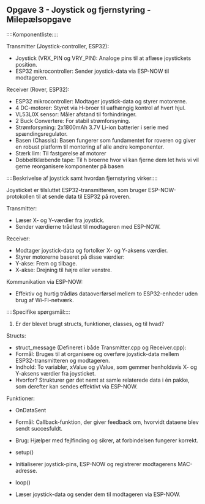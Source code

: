## Opgave 3 - Joystick og fjernstyring - Milepælsopgave

::::Komponentliste::::

Transmitter (Joystick-controller, ESP32):

- Joystick (VRX_PIN og VRY_PIN): Analoge pins til at aflæse joystickets position.
- ESP32 mikrocontroller: Sender joystick-data via ESP-NOW til modtageren.

Receiver (Rover, ESP32):

- ESP32 mikrocontroller: Modtager joystick-data og styrer motorerne.
- 4 DC-motorer: Styret via H-broer til uafhængig kontrol af hvert hjul.
- VL53L0X sensor: Måler afstand til forhindringer.
- 2 Buck Convertere: For stabil strømforsyning.
- Strømforsyning: 2x1800mAh 3.7V Li-ion batterier i serie med spændingsregulator.
- Basen (Chassis): Basen fungerer som fundamentet for roveren og giver en robust platform til montering af alle andre komponenter.
- Stærk lim: Til fastgørelse af motorer
- Dobbeltklæbende tape: Til h broerne hvor vi kan fjerne dem let hvis vi vil gerne reorganisere komponenter  på basen


::::Beskrivelse af joystick samt hvordan fjernstyring virker::::

Joysticket er tilsluttet ESP32-transmitteren, som bruger ESP-NOW-protokollen til at sende data til ESP32 på roveren.

Transmitter:

- Læser X- og Y-værdier fra joystick.
- Sender værdierne trådløst til modtageren med ESP-NOW.
  
Receiver:

- Modtager joystick-data og fortolker X- og Y-aksens værdier.
- Styrer motorerne baseret på disse værdier:
- Y-akse: Frem og tilbage.
- X-akse: Drejning til højre eller venstre.
  
Kommunikation via ESP-NOW:

- Effektiv og hurtig trådløs dataoverførsel mellem to ESP32-enheder uden brug af Wi-Fi-netværk.

::::Specifike spørgsmål::::

  1. Er der blevet brugt structs, funktioner, classes, og til hvad?
     
Structs:

- struct_message (Defineret i både Transmitter.cpp og Receiver.cpp):
- Formål: Bruges til at organisere og overføre joystick-data mellem ESP32-transmitteren og modtageren.
- Indhold: To variabler, xValue og yValue, som gemmer henholdsvis X- og Y-aksens værdier fra joysticket.
- Hvorfor? Strukturer gør det nemt at samle relaterede data i én pakke, som derefter kan sendes effektivt via ESP-NOW.

Funktioner:

- OnDataSent
- Formål: Callback-funktion, der giver feedback om, hvorvidt dataene blev sendt succesfuldt.
- Brug: Hjælper med fejlfinding og sikrer, at forbindelsen fungerer korrekt.

- setup()
- Initialiserer joystick-pins, ESP-NOW og registrerer modtagerens MAC-adresse.

- loop()
- Læser joystick-data og sender dem til modtageren via ESP-NOW.

